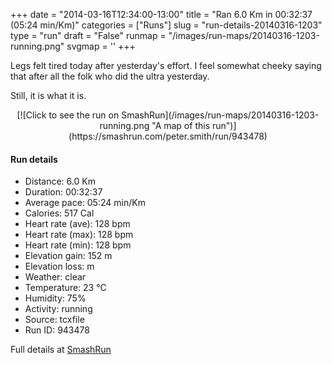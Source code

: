 +++
date = "2014-03-16T12:34:00-13:00"
title = "Ran 6.0 Km in 00:32:37 (05:24 min/Km)"
categories = ["Runs"]
slug = "run-details-20140316-1203"
type = "run"
draft = "False"
runmap = "/images/run-maps/20140316-1203-running.png"
svgmap = '<polyline points="93 47, 97 43, 100 32, 87 30, 81 32, 71 33, 60 42, 42 56, 40 58, 38 60, 7 69, 0 64, 0 62, 0 62, 51 31, 66 38, 88 30, 100 32, 100 36, 94 47">'
+++

Legs felt tired today after yesterday's effort. I feel somewhat cheeky saying that after all the folk who did the ultra yesterday. 

Still, it is what it is. 

<!--more-->

<center>
[![Click to see the run on SmashRun](/images/run-maps/20140316-1203-running.png "A map of this run")](https://smashrun.com/peter.smith/run/943478)
</center>

#### Run details

* Distance: 6.0 Km
* Duration: 00:32:37
* Average pace: 05:24 min/Km
* Calories: 517 Cal
* Heart rate (ave): 128 bpm
* Heart rate (max): 128 bpm
* Heart rate (min): 128 bpm
* Elevation gain: 152 m
* Elevation loss:  m
* Weather: clear
* Temperature: 23 &deg;C
* Humidity: 75%
* Activity: running
* Source: tcxfile
* Run ID: 943478

Full details at [SmashRun](https://smashrun.com/peter.smith/run/943478)